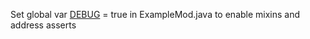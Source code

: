 Set global var [DEBUG](https://github.com/vlad250906/iris-crash-test/blob/master/src/main/java/com/example/ExampleMod.java) = true in ExampleMod.java to enable mixins and address asserts
